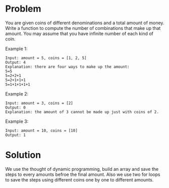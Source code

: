 Problem
==
You are given coins of different denominations and a total amount of money. Write a function to compute the number of combinations that make up that amount. You may assume that you have infinite number of each kind of coin.

Example 1:

    Input: amount = 5, coins = [1, 2, 5]
    Output: 4
    Explanation: there are four ways to make up the amount:
    5=5
    5=2+2+1
    5=2+1+1+1
    5=1+1+1+1+1

Example 2:

    Input: amount = 3, coins = [2]
    Output: 0
    Explanation: the amount of 3 cannot be made up just with coins of 2.

Example 3: 

    Input: amount = 10, coins = [10] 
    Output: 1

Solution
==
We use the thought of dynamic programming, build an array and save the steps to every amounts befroe the final amount. Also we use two for loops to save the steps using different coins one by one to different amounts. 
